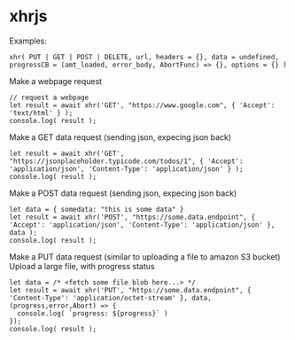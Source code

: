 # xhrjs

Examples:

```
xhr( PUT | GET | POST | DELETE, url, headers = {}, data = undefined, progressCB = (amt_loaded, error_body, AbortFunc) => {}, options = {} )
```

Make a webpage request
```
// request a webpage
let result = await xhr('GET', "https://www.google.com", { 'Accept': 'text/html' } );
console.log( result );
```


Make a GET data request (sending json, expecing json back)
```
let result = await xhr('GET', "https://jsonplaceholder.typicode.com/todos/1", { 'Accept': 'application/json', 'Content-Type': 'application/json' } );
console.log( result );
```

Make a POST data request (sending json, expecing json back)
```
let data = { somedata: "this is some data" }
let result = await xhr('POST', "https://some.data.endpoint", { 'Accept': 'application/json', 'Content-Type': 'application/json' }, data );
console.log( result );
```

Make a PUT data request (similar to uploading a file to amazon S3 bucket)
Upload a large file, with progress status
```
let data = /* <fetch some file blob here...> */
let result = await xhr('PUT', "https://some.data.endpoint", { 'Content-Type': 'application/octet-stream' }, data, (progress,error,Abort) => {
  console.log( `progress: ${progress}` )
});
console.log( result );
```


